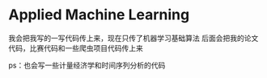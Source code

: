 # Applied Machine Learning
我会把我写的一写代码传上来，现在只传了机器学习基础算法
后面会把我的论文代码，比赛代码和一些爬虫项目代码传上来

ps：也会写一些计量经济学和时间序列分析的代码
